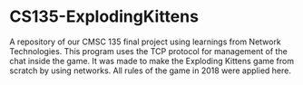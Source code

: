 # CS135-ExplodingKittens
A repository of our CMSC 135 final project using learnings from Network Technologies. This program uses the TCP protocol for management of the chat inside the game. It was made to make the Exploding Kittens game from scratch by using networks. All rules of the game in 2018 were applied here.
